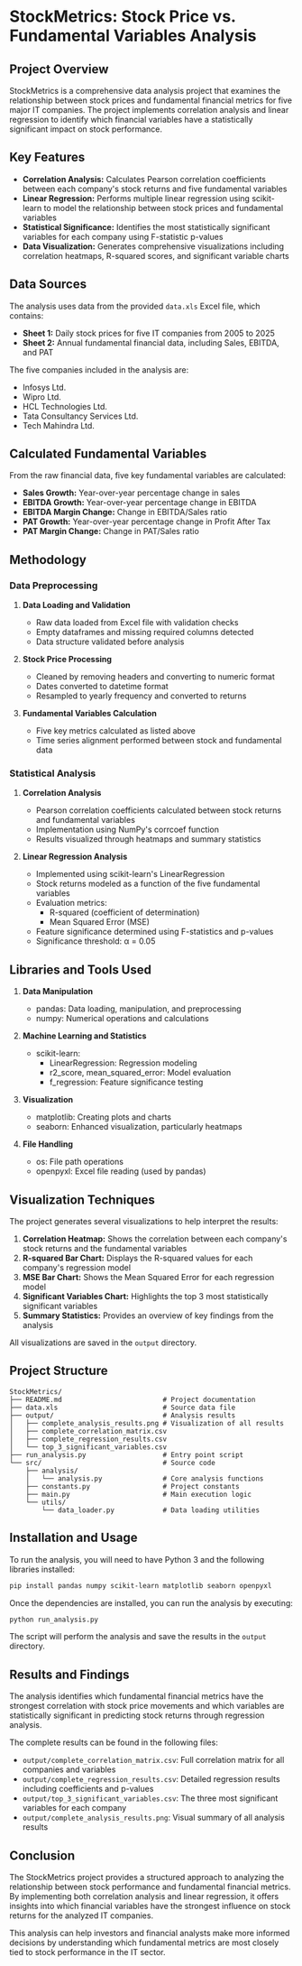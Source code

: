 # StockMetrics: Stock Price vs. Fundamental Variables Analysis

## Project Overview

StockMetrics is a comprehensive data analysis project that examines the relationship between stock prices and fundamental financial metrics for five major IT companies. The project implements correlation analysis and linear regression to identify which financial variables have a statistically significant impact on stock performance.

## Key Features

* **Correlation Analysis:** Calculates Pearson correlation coefficients between each company's stock returns and five fundamental variables
* **Linear Regression:** Performs multiple linear regression using scikit-learn to model the relationship between stock prices and fundamental variables
* **Statistical Significance:** Identifies the most statistically significant variables for each company using F-statistic p-values
* **Data Visualization:** Generates comprehensive visualizations including correlation heatmaps, R-squared scores, and significant variable charts

## Data Sources

The analysis uses data from the provided `data.xls` Excel file, which contains:

* **Sheet 1:** Daily stock prices for five IT companies from 2005 to 2025
* **Sheet 2:** Annual fundamental financial data, including Sales, EBITDA, and PAT

The five companies included in the analysis are:
* Infosys Ltd.
* Wipro Ltd.
* HCL Technologies Ltd.
* Tata Consultancy Services Ltd.
* Tech Mahindra Ltd.

## Calculated Fundamental Variables

From the raw financial data, five key fundamental variables are calculated:
* **Sales Growth:** Year-over-year percentage change in sales
* **EBITDA Growth:** Year-over-year percentage change in EBITDA
* **EBITDA Margin Change:** Change in EBITDA/Sales ratio
* **PAT Growth:** Year-over-year percentage change in Profit After Tax
* **PAT Margin Change:** Change in PAT/Sales ratio

## Methodology

### Data Preprocessing

1. **Data Loading and Validation**
   * Raw data loaded from Excel file with validation checks
   * Empty dataframes and missing required columns detected
   * Data structure validated before analysis

2. **Stock Price Processing**
   * Cleaned by removing headers and converting to numeric format
   * Dates converted to datetime format
   * Resampled to yearly frequency and converted to returns

3. **Fundamental Variables Calculation**
   * Five key metrics calculated as listed above
   * Time series alignment performed between stock and fundamental data

### Statistical Analysis

1. **Correlation Analysis**
   * Pearson correlation coefficients calculated between stock returns and fundamental variables
   * Implementation using NumPy's corrcoef function
   * Results visualized through heatmaps and summary statistics

2. **Linear Regression Analysis**
   * Implemented using scikit-learn's LinearRegression
   * Stock returns modeled as a function of the five fundamental variables
   * Evaluation metrics:
     * R-squared (coefficient of determination)
     * Mean Squared Error (MSE)
   * Feature significance determined using F-statistics and p-values
   * Significance threshold: α = 0.05

## Libraries and Tools Used

1. **Data Manipulation**
   * pandas: Data loading, manipulation, and preprocessing
   * numpy: Numerical operations and calculations

2. **Machine Learning and Statistics**
   * scikit-learn:
     * LinearRegression: Regression modeling
     * r2_score, mean_squared_error: Model evaluation
     * f_regression: Feature significance testing

3. **Visualization**
   * matplotlib: Creating plots and charts
   * seaborn: Enhanced visualization, particularly heatmaps

4. **File Handling**
   * os: File path operations
   * openpyxl: Excel file reading (used by pandas)

## Visualization Techniques

The project generates several visualizations to help interpret the results:

1. **Correlation Heatmap:** Shows the correlation between each company's stock returns and the fundamental variables
2. **R-squared Bar Chart:** Displays the R-squared values for each company's regression model
3. **MSE Bar Chart:** Shows the Mean Squared Error for each regression model
4. **Significant Variables Chart:** Highlights the top 3 most statistically significant variables
5. **Summary Statistics:** Provides an overview of key findings from the analysis

All visualizations are saved in the `output` directory.

## Project Structure

```
StockMetrics/
├── README.md                         # Project documentation
├── data.xls                          # Source data file
├── output/                           # Analysis results
│   ├── complete_analysis_results.png # Visualization of all results
│   ├── complete_correlation_matrix.csv
│   ├── complete_regression_results.csv
│   └── top_3_significant_variables.csv
├── run_analysis.py                   # Entry point script
└── src/                              # Source code
    ├── analysis/
    │   └── analysis.py               # Core analysis functions
    ├── constants.py                  # Project constants
    ├── main.py                       # Main execution logic
    └── utils/
        └── data_loader.py            # Data loading utilities
```

## Installation and Usage

To run the analysis, you will need to have Python 3 and the following libraries installed:

```bash
pip install pandas numpy scikit-learn matplotlib seaborn openpyxl
```

Once the dependencies are installed, you can run the analysis by executing:

```bash
python run_analysis.py
```

The script will perform the analysis and save the results in the `output` directory.

## Results and Findings

The analysis identifies which fundamental financial metrics have the strongest correlation with stock price movements and which variables are statistically significant in predicting stock returns through regression analysis.

The complete results can be found in the following files:
* `output/complete_correlation_matrix.csv`: Full correlation matrix for all companies and variables
* `output/complete_regression_results.csv`: Detailed regression results including coefficients and p-values
* `output/top_3_significant_variables.csv`: The three most significant variables for each company
* `output/complete_analysis_results.png`: Visual summary of all analysis results

## Conclusion

The StockMetrics project provides a structured approach to analyzing the relationship between stock performance and fundamental financial metrics. By implementing both correlation analysis and linear regression, it offers insights into which financial variables have the strongest influence on stock returns for the analyzed IT companies.

This analysis can help investors and financial analysts make more informed decisions by understanding which fundamental metrics are most closely tied to stock performance in the IT sector.
